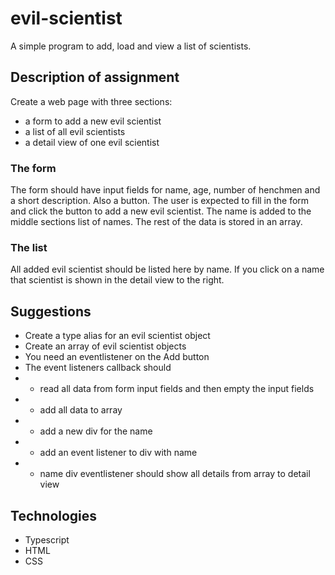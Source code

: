 # evil-scientist
A simple program to add, load and view a list of scientists.

## Description of assignment
Create a web page with three sections:

* a form to add a new evil scientist
* a list of all evil scientists
* a detail view of one evil scientist

### The form
The form should have input fields for name, age, number of henchmen and a short description. Also a button. The user is expected to fill in the form and click the button to add a new evil scientist. The name is added to the middle sections list of names. The rest of the data is stored in an array.

### The list
All added evil scientist should be listed here by name. If you click on a name that scientist is shown in the detail view to the right.

## Suggestions
* Create a type alias for an evil scientist object
* Create an array of evil scientist objects
* You need an eventlistener on the Add button
* The event listeners callback should
* *  read all data from form input fields and then empty the input fields
* *  add all data to array
* *  add a new div for the name
* *  add an event listener to div with name
* *  name div eventlistener should show all details from array to detail view

## Technologies
* Typescript
* HTML
* CSS